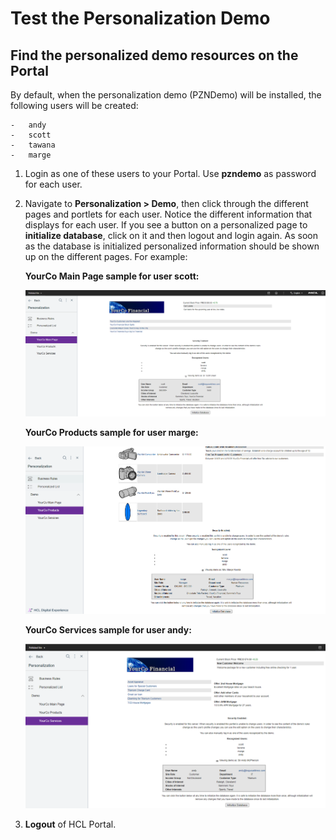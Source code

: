 # Test the Personalization Demo

## Find the personalized demo resources on the Portal

By default, when the personalization demo (PZNDemo) will be installed, the following users will be created:  

    -   andy  
    -   scott
    -   tawana
    -   marge 

1. Login as one of these users to your Portal. Use **pzndemo** as password for each user.  
2. Navigate to **Personalization > Demo**, then click through the different pages and portlets for each user. Notice the different information that displays for each user.
   If you see a button on a personalized page to **initialize database**, click on it and then logout and login again. As soon as the database is initialized personalized information should be shown up on the different pages. For example:  
  
    **YourCo Main Page sample for user scott:**  

    ![main page sample](./images/scott_YourCo_mainpage_sample.png)

    **YourCo Products sample for user marge:**  

    ![products sample](./images/marge_YourCo_Products_sample.png)

    **YourCo Services sample for user andy:**  

    ![services sample](./images/andy_YourCo_services_sample.png)

3. **Logout** of HCL Portal.
